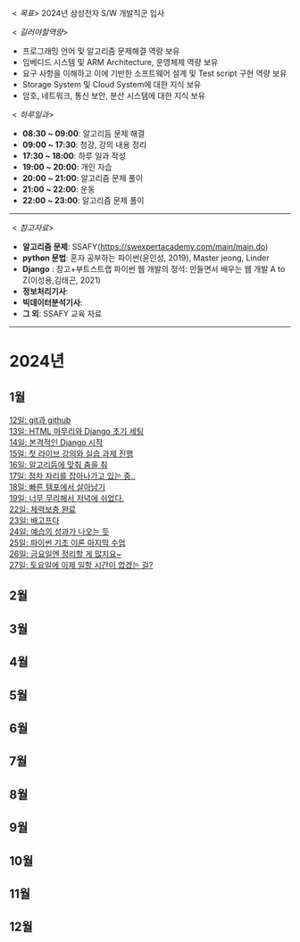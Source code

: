 $<목표>$
2024년 삼성전자 S/W 개발직군 입사

$<길러야 할 역량>$
- 프로그래밍 언어 및 알고리즘 문제해결 역량 보유
- 임베디드 시스템 및 ARM Architecture, 운영체제 역량 보유
- 요구 사항을 이해하고 이에 기반한 소프트웨어 설계 및 Test script 구현 역량 보유
- Storage System 및 Cloud System에 대한 지식 보유
- 암호, 네트워크, 통신 보안, 분산 시스템에 대한 지식 보유

$<하루 일과>$
- **08:30 ~ 09:00**: 알고리듬 문제 해결
- **09:00 ~ 17:30**: 청강, 강의 내용 정리
- **17:30 ~ 18:00**: 하루 일과 작성
- **19:00 ~ 20:00**: 개인 자습
- **20:00 ~ 21:00**: 알고리즘 문제 풀이
- **21:00 ~ 22:00**: 운동
- **22:00 ~ 23:00**: 알고리즘 문제 풀이
---

$<참고 자료>$
 - **알고리즘 문제**: SSAFY(https://swexpertacademy.com/main/main.do)
 - **python 문법**: 혼자 공부하는 파이썬(윤인성, 2019), Master jeong, Linder
 - **Django** : 장고+부트스트랩 파이썬 웹 개발의 정석: 만들면서 배우는 웹 개발 A to Z(이성용,김태곤, 2021)
 - **정보처리기사**:
 - **빅데이터분석기사**: 
 - **그 외**: SSAFY 교육 자료

---

# 2024년
## 1월
[12일: git과 github](./20240112.md)  
[13일: HTML 마무리와 Django 초기 세팅](./20240113.md)  
[14일: 본격적인 Django 시작](./20240114.md)  
[15일: 첫 라이브 강의와 실습 과제 진행](./20240115.md)  
[16일: 알고리듬에 맞춰 춤을 춰](./20240116.md)  
[17일: 점차 자리를 잡아나가고 있는 중..](./20240117.md)  
[18일: 빠른 템포에서 살아남기](./20240118.md)  
[19일: 너무 무리해서 저녁에 쉬었다.](./20240119.md)  
[22일: 체력보충 완료](./20240122.md)  
[23일: 배고프다](./20240123.md)  
[24일: 예습의 성과가 나오는 듯](./20240124.md)  
[25일: 파이썬 기초 이론 마지막 수업](./20240125.md)  
[26일: 금요일엔 정리할 게 많지요~](./20240126.md)  
[27일: 토요일에 이제 일할 시간이 없겠는 걸?](./20240127.md)

## 2월
## 3월
## 4월
## 5월
## 6월
## 7월
## 8월
## 9월
## 10월
## 11월
## 12월
